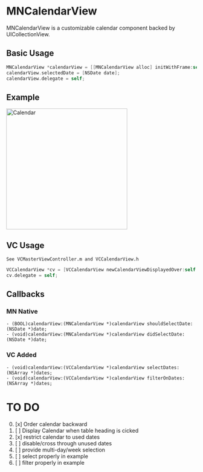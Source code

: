 MNCalendarView
==============

MNCalendarView is a customizable calendar component backed by UICollectionView.

## Basic Usage

```objective-c
MNCalendarView *calendarView = [[MNCalendarView alloc] initWithFrame:self.view.bounds];
calendarView.selectedDate = [NSDate date];
calendarView.delegate = self;
```

## Example

<img src="https://github.com/min/MNCalendarView/raw/master/Documentation/Default@2x.png" alt="Calendar" width="320px"/>


## VC Usage
    See VCMasterViewController.m and VCCalendarView.h

```objective-c
VCCalendarView *cv = [VCCalendarView newCalendarViewDisplayedOver:self forDates:dates];
cv.delegate = self;
```

## Callbacks

### MN Native

    - (BOOL)calendarView:(MNCalendarView *)calendarView shouldSelectDate:(NSDate *)date;
    - (void)calendarView:(MNCalendarView *)calendarView didSelectDate:(NSDate *)date;

### VC Added

    - (void)calendarView:(VCCalendarView *)calendarView selectDates:(NSArray *)dates;
    - (void)calendarView:(VCCalendarView *)calendarView filterOnDates:(NSArray *)dates;




# TO DO

0. [x] Order calendar backward
1. [ ] Display Calendar when table heading is cicked
2. [x] restrict calendar to used dates
3. [ ] disable/cross through unused dates
4. [ ] provide multi-day/week selection
5. [ ] select properly in example
6. [ ] filter properly in example

